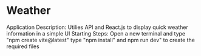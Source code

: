 # Weather
Application Description: 
Utilies API and React.js to display quick weather information in a simple UI 
Starting Steps:
Open a new terminal and type "npm create vite@latest"
type "npm install" and npm run dev" to create the required files
